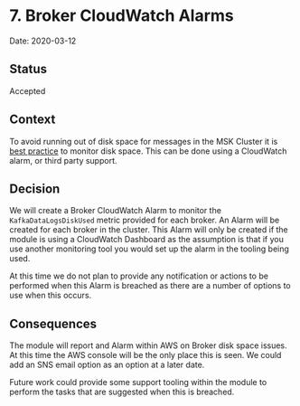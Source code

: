 # 7. Broker CloudWatch Alarms

Date: 2020-03-12

## Status

Accepted

## Context

To avoid running out of disk space for messages in the MSK Cluster it is [best
practice](https://docs.aws.amazon.com/msk/latest/developerguide/bestpractices.html) to monitor disk space. This can be done using a CloudWatch alarm, or third party support.

## Decision

We will create a Broker CloudWatch Alarm to monitor the `KafkaDataLogsDiskUsed`
metric provided for each broker. An Alarm will be created for each broker in the
cluster. This Alarm will only be created if the module is using a CloudWatch
Dashboard as the assumption is that if you use another monitoring tool you would
set up the alarm in the tooling being used.

At this time we do not plan to provide any notification or actions to be
performed when this Alarm is breached as there are a number of options to use
when this occurs.

## Consequences

The module will report and Alarm within AWS on Broker disk space issues. At this
time the AWS console will be the only place this is seen. We could add an SNS
email option as an option at a later date.

Future work could provide some support tooling within the module to perform the
tasks that are suggested when this is breached.
